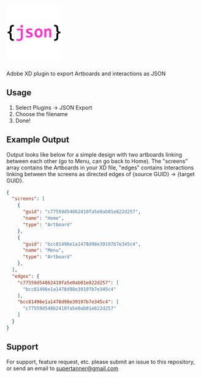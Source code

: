 # ![JSON](images/icon@4x.png)

Adobe XD plugin to export Artboards and interactions as JSON

## Usage

1. Select Plugins -> JSON Export
2. Choose the filename
3. Done!

## Example Output

Output looks like below for a simple design with two artboards linking between each other (go to Menu, can go back to Home).
The "screens" array contains the Artboards in your XD file, "edges" contains interactions linking between the screens as directed edges of {source GUID} -> {target GUID}.

```json
{
  "screens": [
    {
      "guid": "c77559d54862410fa5e0ab01e822d257",
      "name": "Home",
      "type": "Artboard"
    },
    {
      "guid": "bcc81496e1a1478d98e39197b7e345c4",
      "name": "Menu",
      "type": "Artboard"
    },
  ],
  "edges": {
    "c77559d54862410fa5e0ab01e822d257": [
      "bcc81496e1a1478d98e39197b7e345c4"
    ],
    "bcc81496e1a1478d98e39197b7e345c4": [
      "c77559d54862410fa5e0ab01e822d257"
    ]
  }
}
```

## Support

For support, feature request, etc. please submit an issue to this repository, or send an email to supertanner@gmail.com
